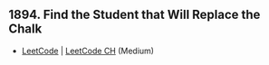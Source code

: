 ## 1894. Find the Student that Will Replace the Chalk

-  [LeetCode](https://leetcode.com/problems/find-the-student-that-will-replace-the-chalk/) | [LeetCode CH](https://leetcode.cn/problems/find-the-student-that-will-replace-the-chalk/) (Medium)

